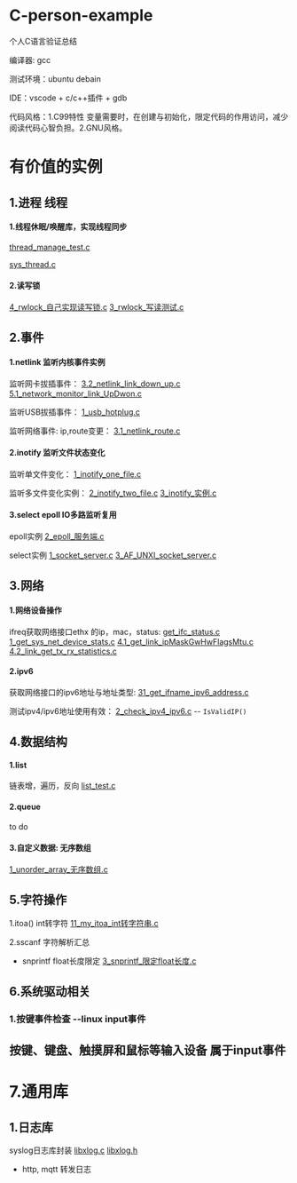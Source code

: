 # C-person-example
个人C语言验证总结

编译器: gcc

测试环境：ubuntu debain

IDE：vscode + c/c++插件 + gdb

代码风格：1.C99特性 变量需要时，在创建与初始化，限定代码的作用访问，减少阅读代码心智负担。2.GNU风格。



# **有价值的实例**

## 1.进程 线程

#### 1.线程休眠/唤醒库，实现线程同步

 [thread_manage_test.c](29_thread_pthread/24_thread_manage_test/thread_manage_test.c)

 [sys_thread.c](29_thread_pthread/lib/sys_thread.c)

#### 2.读写锁

 [4_rwlock_自己实现读写锁.c](29_thread_pthread/rwlock读写锁/4_rwlock_自己实现读写锁.c)  [3_rwlock_写读测试.c](29_thread_pthread/rwlock读写锁/3_rwlock_写读测试.c)



## 2.事件

#### 1.netlink 监听内核事件实例

监听网卡拔插事件： [3.2_netlink_link_down_up.c](9_netlink/3.2_netlink_link_down_up.c)  [5.1_network_monitor_link_UpDwon.c](9_netlink/5.1_network_monitor_link_UpDwon.c)

监听USB拔插事件： [1_usb_hotplug.c](9_netlink/1_usb_hotplug.c)

监听网络事件: ip,route变更： [3.1_netlink_route.c](9_netlink/3.1_netlink_route.c)



#### 2.inotify 监听文件状态变化

监听单文件变化： [1_inotify_one_file.c](18_sys/1_inotify/1_inotify_one_file.c)

监听多文件变化实例：  [2_inotify_two_file.c](18_sys/1_inotify/2_inotify_two_file.c)   [3_inotify_实例.c](18_sys/1_inotify/3_inotify_实例.c)



#### 3.select epoll IO多路监听复用

epoll实例 [2_epoll_服务端.c](19_network/epoll/2_epoll_服务端.c)

select实例  [1_socket_server.c](19_network/socket/1_server_client/1_socket_server.c)  [3_AF_UNXI_socket_server.c](19_network/socket/1_server_client/3_AF_UNXI_socket_server.c)



## 3.网络

#### 1.网络设备操作

ifreq获取网络接口ethx 的ip，mac，status: [get_ifc_status.c](19_network/ifreq/1_get_ifc_status.c)  [1_get_sys_net_device_stats.c](19_network/interface/1_get_sys_net_device_stats.c)  [4.1_get_link_ipMaskGwHwFlagsMtu.c](19_network/4.1_get_link_ipMaskGwHwFlagsMtu.c)  [4.2_link_get_tx_rx_statistics.c](19_network/4.2_link_get_tx_rx_statistics.c)

#### 2.ipv6

获取网络接口的ipv6地址与地址类型: [31_get_ifname_ipv6_address.c](19_network/ipv6/31_get_ifname_ipv6_address.c)

测试ipv4/ipv6地址使用有效： [2_check_ipv4_ipv6.c](19_network/2_check_ipv4_ipv6.c) -- `IsValidIP()`



## 4.数据结构

#### 1.list

链表增，遍历，反向  [list_test.c](41_自己写的库/list/list_test.c)

#### 2.queue

to do

#### 3.自定义数据: 无序数组

 [1_unorder_array_无序数组.c](41_自己写的库/4_无序数组/1_unorder_array_无序数组.c)



## 5.字符操作

1.itoa() int转字符  [11_my_itoa_int转字符串.c](16_string/11_my_itoa_int转字符串.c)

2.sscanf 字符解析汇总
- snprintf float长度限定 [3_snprintf_限定float长度.c](1_C语言语法/12_string字符串处理/3_sprintf_字符串格式化/3_snprintf_限定float长度.c)


## 6.系统驱动相关
### 1.按键事件检查 --linux input事件
按键、键盘、触摸屏和鼠标等输入设备 属于input事件
---



# 7.通用库

## 1.日志库

syslog日志库封装 [libxlog.c](4_常用功能\2_Log_C日志库\1_syslog_日志库\libxlog.c)  [libxlog.h](4_常用功能\2_Log_C日志库\1_syslog_日志库\libxlog.h)

- http, mqtt 转发日志